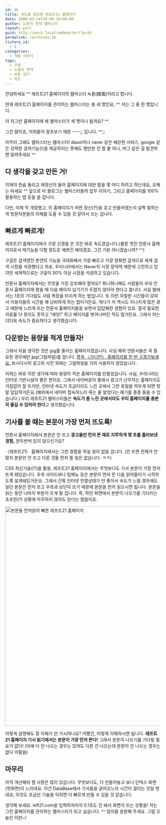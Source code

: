 ```yaml
---
id: 16
title: 속도를 강조한 레프트21 홈페이지
date: 2009-03-14T19:09:16+00:00
author: 노동자 연대 웹마스터
layout: post
guid: http://work.local/webmaster/?p=16
permalink: /archives/16
tistory_id:
  - 5
categories:
  - 개발 이야기
tags:
  - 구글
  - 노동자 연대
  - 본문 읽기
  - 속도
---
```

안녕하세요 ^^ 레프트21 홈페이지의 웹마스터 녹풍(綠風)이라고 합니다.

현재 레프트21 홈페이지를 관리하는 웹마스터는 총 세 명인요, ^^ 저는 그 중 한 명입니다.

이 자그만 홈페이지에 왜 웹마스터가 세 명이나 될까요? ^^

그건 말이죠, 저희들이 왕초보기 때문 ㅡㅡ;; 입니다. ^^;;

아무리 그래도 웹마스터는 웹마스터! daum이나 naver 같은 쌔끈한 서비스, google 같은 강력한 검색기능(!)을 제공하지는 못해도 웬만한 건 할 줄 아니, 버그 같은 걸 발견하면 알려주세요 ^^

## 다 생각을 갖고 만든 거!

이제야 한숨 돌리고 제정신이 들어 홈페이지에 대한 말을 몇 마디 하려고 하는데요, 오해는 마세요 ^^ 앞으로 이 블로그는 웹마스터들의 업무 이야기, 그리고 홈페이지를 100% 활용하는 법 등을 쓸 겁니다.

다만, 이제 막 개장했고, 이 홈페이지가 어떤 정신(?!)을 갖고 만들어졌는지 살짝 말하는 게 방문자분들의 이해를 도울 수 있을 것 같아서 쓰는 겁니다.

## 빠르게 빠르게!

레프트21 홈페이지에서 가장 신경을 쓴 것은 바로 속도였습니다.(물론 멋진 언론사 홈페이지로서 제기능을 다할 정도로 예쁘긴 해야겠죠. 그건 기본 아니겠습니까? ^^)

구글은 검색엔진 본연의 기능을 극대화해서 가장 빠르고 가장 정확한 검색으로 세계 검색 시장을 석권했다고 하죠. 우리나라에서는 Naver의 시장 장악력 때문에 고전하고 있지만 세계적으로는 구글이 50% 이상 시장을 석권하고 있습니다.

언론사 홈페이지에서는 무엇을 가장 강조해야 할까요? 뭐니뭐니해도 사람들이 우리 언론사 홈페이지에 왔을 때 다음 페이지 넘기기가 두렵지 않아야 한다고 봅니다. 사실 웹에서는 1초의 기다림도 사람 복장을 터지게 하는 법입니다. 또 이런 자잘한 시간들이 모여서 이용자들의 시간을 꽤 낭비하게 하는 법이거든요. 게다가 저 역시도 지나치게 많은 광고 때문에 느리게 뜨는 언론사 홈페이지들을 보면서 답답해한 경험이 있죠. 결국 필요한 자료를 다 찾지도 못하고 “에잇!” 하고 페이지를 벗어나버린 적도 많거든요. 그래서 저는 더더욱 속도가 중요하다고 생각했습니다.

## 다운받는 용량을 적게 만들자!

그래서 처음 생각한 것은 jpg를 줄이는 홈페이지였습니다. 사실 해외 언론사들은 꼭 필요한 경우에만 jpg(그림파일)를 씁니다. <a href="http://www.guardian.co.uk/" target="_blank">영국 〈가디언〉 홈페이지를 한 번 구경가보세요.</a> 보시다시피 광고와 사진 외에는 그림파일을 거의 사용하지 않았습니다.

저희는 바로 이런 생각에 따라 용량이 적은 홈페이지를 만들었습니다. 사실, 우리나라는 인터넷 기반시설이 좋은 편이죠. 그래서 네이버같이 플래시 광고가 난무하는 홈페이지도 거침없이 잘 뜨지만, 인터넷 속도가 조금이라도 느린 곳에서 그런 포털을 띄우게 되면 정말 답답하거든요.(해외에서 네이버 접속하느라 죽는 줄 알았다는 얘기를 종종 들을 수 있습니다.) 우리 레프트21 웹마스터들은 **속도가 좀 느린 곳에서라도 우리 홈페이지를 충분히 즐길 수 있어야 한다**고 생각했습니다.

## 기사를 볼 때는 본문이 가장 먼저 뜨도록!

언론사 홈페이지에서 본문은 안 뜨고 **광고들만 먼저 뜬 채로 지루하게 몇 초를 흘러보낸 경험,** 한두번씩 있지 않으신가요?

〈레프트21〉 홈페이지에서는 그런 경험을 하실 일이 없을 겁니다. (안 뜨면 전체가 안 떴지 본문만 안 뜨고 다른 것들 먼저 뜰 일은 없습니다. ㅋㅋ)

CSS 최신기술(!?)을 활용, 레프트21 홈페이지에서는 무엇보다도 기사 본문이 가장 먼저 뜨게 돼있습니다. 우측 사이드바나 탑메뉴 등은 본문이 먼저 뜬 다음 읽어들이기 시작하도록 설계돼있거든요. 그래서 간혹 인터넷 연결상태가 안 좋아서 속도가 느릴 경우에도 일단 본문은 먼저 뜨고 우측과 상단이 뜨기 때문에 본문을 먼저 읽으시면 됩니다. 본문을 읽는 동안 나머지 부분이 뜨게 될 겁니다. 즉, 하얀 화면에서 본문이 나오기를 기다리는 초조한(?) 상황에 마주하지 않아도 된다는 말씀이죠.

<img src="http://work.local/webmaster/wp-content/uploads/1/cfile22.uf.15196C4D4D0846ED405641.gif" class="aligncenter" width="540" height="707" alt="본문을 먼저읽어 빠른 레프트21 홈페이지" />

이렇게 설명해도 잘 이해가 안 가시려나요? 어쨌건, 이렇게 이해하시면 됩니다. **레프트21 홈페이지 기사 읽기에서는 본문이 가장 먼저 뜬다!** 그래서 본문이 나오기를 기다릴 필요가 없다! (아예 다 안 나오는 경우는 있어도 다른 건 나오는데 본문이 안 나오는 경우는 없다 이말씀)

## 마무리

아직 개선해야 할 사항은 많이 있습니다. 무엇보다도, 다 만들어놓고 보니 인덱스 화면(첫화면)이 느리네요. 이건 DataBase에서 기사들을 긁어오느라 시간이 걸리는 것일 텐데요, 이것도 조금만 기술을 익히면 더 빠르게 만들 수 있을 것 같습니다.

생각해 보세요. left21.com을 입력하자마자 0.1초도 안 돼서 화면이 뜨는 상황을! 저는 그런 홈페이지를 관리하는 웹마스터가 되고 싶습니다. ^^ 많이들 응원해 주세요. 그럼 오늘은 이만~!